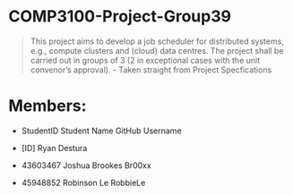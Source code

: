 # COMP3100-Project-Group39
> This project aims to develop a job scheduler for distributed systems, e.g., compute clusters and
(cloud) data centres. The project shall be carried out in groups of 3 (2 in exceptional cases with the
unit convenor’s approval). - Taken straight from Project Specfications

# Members:
- StudentID     Student Name        GitHub Username

- [ID]          Ryan Destura        
- 43603467      Joshua Brookes      Br00xx
- 45948852      Robinson Le         RobbieLe